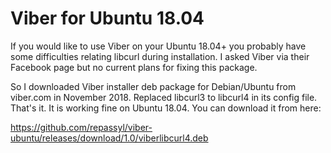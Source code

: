# Viber for Ubuntu 18.04

If you would like to use Viber on your Ubuntu 18.04+ you probably have some difficulties relating libcurl during installation. I asked Viber via their Facebook page but no current plans for fixing this package.

So I downloaded Viber installer deb package for Debian/Ubuntu from viber.com in November 2018. Replaced libcurl3 to libcurl4 in its config file. That's it. It is working fine on Ubuntu 18.04. You can download it from here:

https://github.com/repassyl/viber-ubuntu/releases/download/1.0/viberlibcurl4.deb
